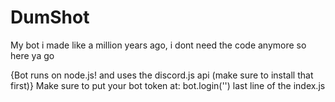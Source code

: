 # DumShot
My bot i made like a million years ago, i dont need the code anymore so here ya go


{Bot runs on node.js! and uses the discord.js api (make sure to install that first)}
Make sure to put your bot token at: bot.login('') last line of the index.js

